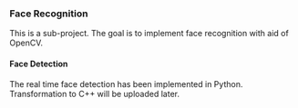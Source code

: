 ### Face Recognition 
This is a sub-project. The goal is to implement face recognition with aid of OpenCV.  

#### Face Detection 
The real time face detection has been implemented in Python. Transformation to C++ will be uploaded later. 

